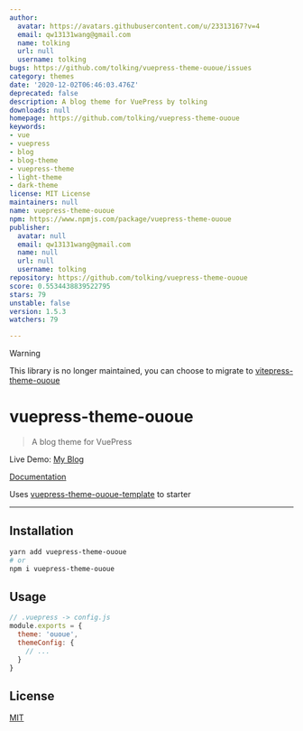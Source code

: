 ```yaml
---
author:
  avatar: https://avatars.githubusercontent.com/u/23313167?v=4
  email: qw13131wang@gmail.com
  name: tolking
  url: null
  username: tolking
bugs: https://github.com/tolking/vuepress-theme-ououe/issues
category: themes
date: '2020-12-02T06:46:03.476Z'
deprecated: false
description: A blog theme for VuePress by tolking
downloads: null
homepage: https://github.com/tolking/vuepress-theme-ououe
keywords:
- vue
- vuepress
- blog
- blog-theme
- vuepress-theme
- light-theme
- dark-theme
license: MIT License
maintainers: null
name: vuepress-theme-ououe
npm: https://www.npmjs.com/package/vuepress-theme-ououe
publisher:
  avatar: null
  email: qw13131wang@gmail.com
  name: null
  url: null
  username: tolking
repository: https://github.com/tolking/vuepress-theme-ououe
score: 0.5534438839522795
stars: 79
unstable: false
version: 1.5.3
watchers: 79

---
```


> [!WARNING]
> This library is no longer maintained, you can choose to migrate to [vitepress-theme-ououe](https://github.com/tolking/vitepress-theme-ououe)

# vuepress-theme-ououe

> A blog theme for VuePress

Live Demo: [My Blog](https://ououe.com)

[Documentation](https://tolking.github.io/vuepress-theme-ououe)

Uses [vuepress-theme-ououe-template](https://github.com/tolking/vuepress-theme-ououe-template) to starter

---

## Installation

``` sh
yarn add vuepress-theme-ououe
# or
npm i vuepress-theme-ououe
```

## Usage

``` js
// .vuepress -> config.js
module.exports = {
  theme: 'ououe',
  themeConfig: {
    // ...
  }
}
```

## License

[MIT](http://opensource.org/licenses/MIT)

